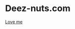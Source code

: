 # Deez-nuts.com
<!DOCTYPE html><html>
<head>
    <title>Never gonna give you up</title>
    <body>
        <a href="https://www.youtube.com/watch?v=dQw4w9WgXcQ">
            Love me
        </a>
    </body>
</head>


</html>
